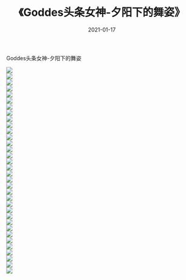 ﻿---
layout: post
title:  《Goddes头条女神-夕阳下的舞姿》
date:   2021-01-17
img: http://img.660000.xyz/Sharelink/网络美图/2021/Goddes头条女神-夕阳下的舞姿/000.jpg
categories: [美女, 清纯, 唯美]
---

Goddes头条女神-夕阳下的舞姿

  ![](http://img.660000.xyz/Sharelink/网络美图/2021/Goddes头条女神-夕阳下的舞姿/001.jpg) <br> ![](http://img.660000.xyz/Sharelink/网络美图/2021/Goddes头条女神-夕阳下的舞姿/002.jpg) <br> ![](http://img.660000.xyz/Sharelink/网络美图/2021/Goddes头条女神-夕阳下的舞姿/003.jpg) <br> ![](http://img.660000.xyz/Sharelink/网络美图/2021/Goddes头条女神-夕阳下的舞姿/004.jpg) <br> ![](http://img.660000.xyz/Sharelink/网络美图/2021/Goddes头条女神-夕阳下的舞姿/005.jpg) <br> ![](http://img.660000.xyz/Sharelink/网络美图/2021/Goddes头条女神-夕阳下的舞姿/006.jpg) <br> ![](http://img.660000.xyz/Sharelink/网络美图/2021/Goddes头条女神-夕阳下的舞姿/007.jpg) <br> ![](http://img.660000.xyz/Sharelink/网络美图/2021/Goddes头条女神-夕阳下的舞姿/008.jpg) <br> ![](http://img.660000.xyz/Sharelink/网络美图/2021/Goddes头条女神-夕阳下的舞姿/009.jpg) <br> ![](http://img.660000.xyz/Sharelink/网络美图/2021/Goddes头条女神-夕阳下的舞姿/010.jpg) <br> ![](http://img.660000.xyz/Sharelink/网络美图/2021/Goddes头条女神-夕阳下的舞姿/011.jpg) <br> ![](http://img.660000.xyz/Sharelink/网络美图/2021/Goddes头条女神-夕阳下的舞姿/012.jpg) <br> ![](http://img.660000.xyz/Sharelink/网络美图/2021/Goddes头条女神-夕阳下的舞姿/013.jpg) <br> ![](http://img.660000.xyz/Sharelink/网络美图/2021/Goddes头条女神-夕阳下的舞姿/014.jpg) <br> ![](http://img.660000.xyz/Sharelink/网络美图/2021/Goddes头条女神-夕阳下的舞姿/015.jpg) <br> ![](http://img.660000.xyz/Sharelink/网络美图/2021/Goddes头条女神-夕阳下的舞姿/016.jpg) <br> ![](http://img.660000.xyz/Sharelink/网络美图/2021/Goddes头条女神-夕阳下的舞姿/017.jpg) <br> ![](http://img.660000.xyz/Sharelink/网络美图/2021/Goddes头条女神-夕阳下的舞姿/018.jpg) <br> ![](http://img.660000.xyz/Sharelink/网络美图/2021/Goddes头条女神-夕阳下的舞姿/019.jpg) <br> ![](http://img.660000.xyz/Sharelink/网络美图/2021/Goddes头条女神-夕阳下的舞姿/020.jpg) <br> ![](http://img.660000.xyz/Sharelink/网络美图/2021/Goddes头条女神-夕阳下的舞姿/021.jpg) <br> ![](http://img.660000.xyz/Sharelink/网络美图/2021/Goddes头条女神-夕阳下的舞姿/022.jpg) <br> ![](http://img.660000.xyz/Sharelink/网络美图/2021/Goddes头条女神-夕阳下的舞姿/023.jpg) <br> ![](http://img.660000.xyz/Sharelink/网络美图/2021/Goddes头条女神-夕阳下的舞姿/024.jpg) <br> ![](http://img.660000.xyz/Sharelink/网络美图/2021/Goddes头条女神-夕阳下的舞姿/025.jpg) <br> ![](http://img.660000.xyz/Sharelink/网络美图/2021/Goddes头条女神-夕阳下的舞姿/026.jpg) <br> ![](http://img.660000.xyz/Sharelink/网络美图/2021/Goddes头条女神-夕阳下的舞姿/027.jpg) <br> ![](http://img.660000.xyz/Sharelink/网络美图/2021/Goddes头条女神-夕阳下的舞姿/028.jpg) <br> ![](http://img.660000.xyz/Sharelink/网络美图/2021/Goddes头条女神-夕阳下的舞姿/029.jpg) <br> ![](http://img.660000.xyz/Sharelink/网络美图/2021/Goddes头条女神-夕阳下的舞姿/030.jpg) <br> ![](http://img.660000.xyz/Sharelink/网络美图/2021/Goddes头条女神-夕阳下的舞姿/031.jpg) <br> ![](http://img.660000.xyz/Sharelink/网络美图/2021/Goddes头条女神-夕阳下的舞姿/032.jpg) <br> ![](http://img.660000.xyz/Sharelink/网络美图/2021/Goddes头条女神-夕阳下的舞姿/033.jpg) <br> ![](http://img.660000.xyz/Sharelink/网络美图/2021/Goddes头条女神-夕阳下的舞姿/034.jpg) <br>